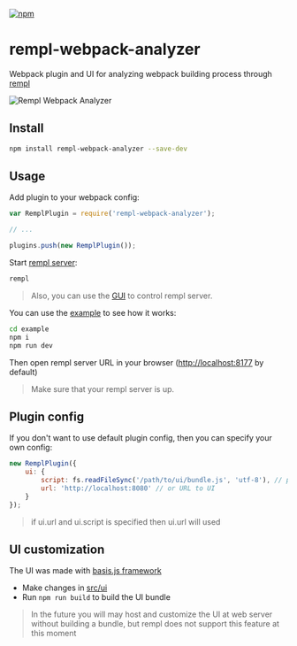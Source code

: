 [![npm](https://img.shields.io/npm/v/rempl-webpack-analyzer.svg)](https://www.npmjs.com/package/rempl-webpack-analyzer)

# rempl-webpack-analyzer

Webpack plugin and UI for analyzing webpack building process through [rempl](https://github.com/rempl/rempl)

![Rempl Webpack Analyzer](https://cloud.githubusercontent.com/assets/6654581/21410682/a691eaca-c7f3-11e6-84c1-cbc43fd40dd2.png)

## Install

```bash
npm install rempl-webpack-analyzer --save-dev
```

## Usage

Add plugin to your webpack config:
```js
var RemplPlugin = require('rempl-webpack-analyzer');

// ...

plugins.push(new RemplPlugin());
```

Start [rempl server](https://github.com/rempl/rempl-cli):

```bash
rempl
```

> Also, you can use the [GUI](https://github.com/rempl/menubar-server) to control rempl server.

You can use the [example](example) to see how it works:

```bash
cd example
npm i
npm run dev
```

Then open rempl server URL in your browser ([http://localhost:8177](http://localhost:8177) by default)

> Make sure that your rempl server is up.

## Plugin config

If you don't want to use default plugin config, then you can specify your own config:

```js
new RemplPlugin({
    ui: {
        script: fs.readFileSync('/path/to/ui/bundle.js', 'utf-8'), // packed UI bundle (js + html + css + etc...)
        url: 'http://localhost:8080' // or URL to UI
    }
});
```

> if ui.url and ui.script is specified then ui.url will used

## UI customization

The UI was made with [basis.js framework](http://basisjs.com/)

* Make changes in [src/ui](src/ui)
* Run `npm run build` to build the UI bundle

> In the future you will may host and customize the UI at web server without building a bundle, but rempl does not support this feature at this moment
